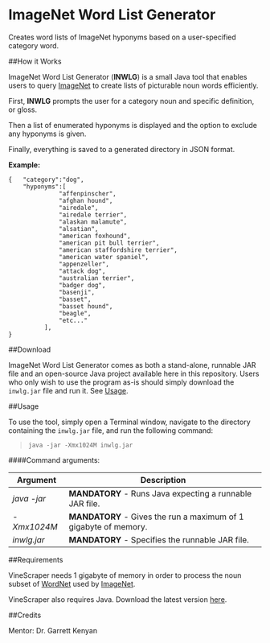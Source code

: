 ImageNet Word List Generator
============================

Creates word lists of ImageNet hyponyms based on a user-specified category word.

##How it Works

ImageNet Word List Generator (**INWLG**) is a small Java tool that enables users to query [ImageNet](http://www.image-net.org/) to create lists of picturable noun words efficiently.

First, **INWLG** prompts the user for a category noun and specific definition, or gloss.  

Then a list of enumerated hyponyms is displayed and the option to exclude any hyponyms is given.  

Finally, everything is saved to a generated directory in JSON format.

**Example:**
    
    {   "category":"dog",
        "hyponyms":[
                  "affenpinscher",
		          "afghan hound",
		          "airedale",
		          "airedale terrier",
		          "alaskan malamute",
		          "alsatian",
		          "american foxhound",
		          "american pit bull terrier",
		          "american staffordshire terrier",
		          "american water spaniel",
		          "appenzeller",
		          "attack dog",
		          "australian terrier",
		          "badger dog",
		          "basenji",
		          "basset",
		          "basset hound",
		          "beagle",
		          "etc..."
              ],
    }

##Download

ImageNet Word List Generator comes as both a stand-alone, runnable JAR file and an open-source Java project available here in this repository. Users who only wish to use the program as-is should simply download the `inwlg.jar` file and run it. See [Usage](#usage).

##Usage

To use the tool, simply open a Terminal window, navigate to the directory containing the `inwlg.jar` file, and run the following command:

> `java -jar -Xmx1024M inwlg.jar`


####Command arguments:

| Argument	| Description |
|---|---|
| *java -jar* |	**MANDATORY** - Runs Java expecting a runnable JAR file. |
| *-Xmx1024M* | **MANDATORY** -	Gives the run a maximum of 1 gigabyte of memory. |
| *inwlg.jar* | **MANDATORY** - Specifies the runnable JAR file. |


##Requirements

VineScraper needs 1 gigabyte of memory in order to process the noun subset of [WordNet](http://wordnet.princeton.edu/) used by [ImageNet](http://www.image-net.org/).

VineScraper also requires Java. Download the latest version [here](http://www.java.com/).

##Credits

Mentor: Dr. Garrett Kenyan

